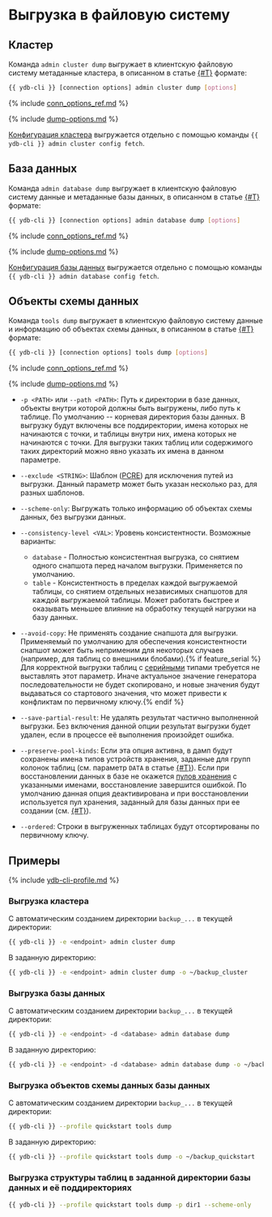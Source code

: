 # Выгрузка в файловую систему

## Кластер

Команда `admin сluster dump` выгружает в клиентскую файловую систему метаданные кластера, в описанном в статье [{#T}](../file-structure.md) формате:

```bash
{{ ydb-cli }} [connection options] admin cluster dump [options]
```

{% include [conn_options_ref.md](../../commands/_includes/conn_options_ref.md) %}

{% include [dump-options.md](./dump-options.md) %}

[Конфигурация кластера](../../../../maintenance/manual/config-overview.md) выгружается отдельно с помощью команды `{{ ydb-cli }} admin cluster config fetch`.

## База данных

Команда `admin database dump` выгружает в клиентскую файловую систему данные и метаданные базы данных, в описанном в статье [{#T}](../file-structure.md) формате:

```bash
{{ ydb-cli }} [connection options] admin database dump [options]
```

{% include [conn_options_ref.md](../../commands/_includes/conn_options_ref.md) %}

{% include [dump-options.md](./dump-options.md) %}

[Конфигурация базы данных](../../../../maintenance/manual/config-overview.md) выгружается отдельно с помощью команды `{{ ydb-cli }} admin database config fetch`.

## Объекты схемы данных

Команда `tools dump` выгружает в клиентскую файловую систему данные и информацию об объектах схемы данных, в описанном в статье [{#T}](../file-structure.md) формате:

```bash
{{ ydb-cli }} [connection options] tools dump [options]
```

{% include [conn_options_ref.md](../../commands/_includes/conn_options_ref.md) %}

{% include [dump-options.md](./dump-options.md) %}

- `-p <PATH>` или `--path <PATH>`: Путь к директории в базе данных, объекты внутри которой должны быть выгружены, либо путь к таблице. По умолчанию -- корневая директория базы данных. В выгрузку будут включены все поддиректории, имена которых не начинаются с точки, и таблицы внутри них, имена которых не начинаются с точки. Для выгрузки таких таблиц или содержимого таких директорий можно явно указать их имена в данном параметре.

- `--exclude <STRING>`: Шаблон ([PCRE](https://www.pcre.org/original/doc/html/pcrepattern.html)) для исключения путей из выгрузки. Данный параметр может быть указан несколько раз, для разных шаблонов.

- `--scheme-only`: Выгружать только информацию об объектах схемы данных, без выгрузки данных.

- `--consistency-level <VAL>`: Уровень консистентности. Возможные варианты:

    - `database` - Полностью консистентная выгрузка, со снятием одного снапшота перед началом выгрузки. Применяется по умолчанию.
    - `table` - Консистентность в пределах каждой выгружаемой таблицы, со снятием отдельных независимых снапшотов для каждой выгружаемой таблицы. Может работать быстрее и оказывать меньшее влияние на обработку текущей нагрузки на базу данных.

- `--avoid-copy`: Не применять создание снапшота для выгрузки. Применяемый по умолчанию для обеспечения консистентности снапшот может быть неприменим для некоторых случаев (например, для таблиц со внешними блобами).{% if feature_serial %} Для корректной выгрузки таблиц с [серийными](../../../../yql/reference/types/serial.md) типами требуется не выставлять этот параметр. Иначе актуальное значение генератора последовательности не будет скопировано, и новые значения будут выдаваться со стартового значения, что может привести к конфликтам по первичному ключу.{% endif %}

- `--save-partial-result`: Не удалять результат частично выполненной выгрузки. Без включения данной опции результат выгрузки будет удален, если в процессе её выполнения произойдет ошибка.

- `--preserve-pool-kinds`: Если эта опция активна, в дамп будут сохранены имена типов устройств хранения, заданные для групп колонок таблиц (см. параметр `DATA` в статье [{#T}](../../../../yql/reference/syntax/create_table/family.md)). Если при восстановлении данных в базе не окажется [пулов хранения](../../../../concepts/glossary.md#storage-pool) с указанными именами, восстановление завершится ошибкой. По умолчанию данная опция деактивирована и при восстановлении используется пул хранения, заданный для базы данных при ее создании (см. [{#T}](../../../../devops/manual/initial-deployment.md#create-db)).

- `--ordered`: Строки в выгруженных таблицах будут отсортированы по первичному ключу.

## Примеры

{% include [ydb-cli-profile.md](../../../../_includes/ydb-cli-profile.md) %}

### Выгрузка кластера

С автоматическим созданием директории `backup_...` в текущей директории:

```bash
{{ ydb-cli }} -e <endpoint> admin cluster dump
```

В заданную директорию:

```bash
{{ ydb-cli }} -e <endpoint> admin cluster dump -o ~/backup_cluster
```

### Выгрузка базы данных

С автоматическим созданием директории `backup_...` в текущей директории:

```bash
{{ ydb-cli }} -e <endpoint> -d <database> admin database dump
```

В заданную директорию:

```bash
{{ ydb-cli }} -e <endpoint> -d <database> admin database dump -o ~/backup_db
```

### Выгрузка объектов схемы данных базы данных

С автоматическим созданием директории `backup_...` в текущей директории:

```bash
{{ ydb-cli }} --profile quickstart tools dump
```

В заданную директорию:

```bash
{{ ydb-cli }} --profile quickstart tools dump -o ~/backup_quickstart
```

### Выгрузка структуры таблиц в заданной директории базы данных и её поддиректориях

```bash
{{ ydb-cli }} --profile quickstart tools dump -p dir1 --scheme-only
```


